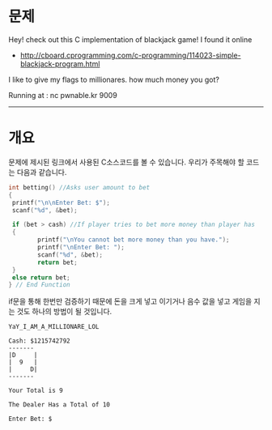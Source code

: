# 문제
Hey! check out this C implementation of blackjack game!
I found it online
* http://cboard.cprogramming.com/c-programming/114023-simple-blackjack-program.html

I like to give my flags to millionares.
how much money you got?


Running at : nc pwnable.kr 9009

---
# 개요
문제에 제시된 링크에서 사용된 C소스코드를 볼 수 있습니다.
우리가 주목해야 할 코드는 다음과 같습니다.
```c
int betting() //Asks user amount to bet
{
 printf("\n\nEnter Bet: $");
 scanf("%d", &bet);

 if (bet > cash) //If player tries to bet more money than player has
 {
        printf("\nYou cannot bet more money than you have.");
        printf("\nEnter Bet: ");
        scanf("%d", &bet);
        return bet;
 }
 else return bet;
} // End Function
```
if문을 통해 한번만 검증하기 때문에 돈을 크게 넣고 이기거나 음수 값을 넣고 게임을 지는 것도 하나의 방법이 될 것입니다.
```
YaY_I_AM_A_MILLIONARE_LOL

Cash: $1215742792
-------
|D     |
|  9   |
|     D|
-------

Your Total is 9

The Dealer Has a Total of 10

Enter Bet: $
```

